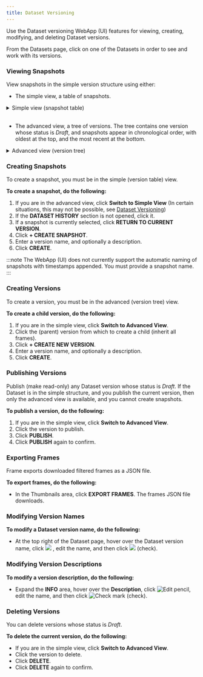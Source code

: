 ```yaml
---
title: Dataset Versioning
---
```


Use the Dataset versioning WebApp (UI) features for viewing, creating, modifying, and 
deleting Dataset versions.

From the Datasets page, click on one of the Datasets in order to see and work with its versions. 

### Viewing Snapshots
    
View snapshots in the simple version structure using either:
        
* The simple view, a table of snapshots.

<details className="cml-expansion-panel screenshot">
<summary className="cml-expansion-panel-summary">Simple view (snapshot table)</summary>
<div className="cml-expansion-panel-content">

![image](../../img/hyperdatasets/web-app/dataset_simple_adv_01.png)

</div>
</details>
<br/>

* The advanced view, a tree of versions. The tree contains one version whose status is <i>Draft</i>, and snapshots appear in
chronological order, with oldest at the top, and the most recent at the bottom.
  
<details className="cml-expansion-panel screenshot">
<summary className="cml-expansion-panel-summary">Advanced view (version tree)</summary>
<div className="cml-expansion-panel-content">

![image](../../img/hyperdatasets/web-app/dataset_simple_adv_02.png)

</div>   
</details>

### Creating Snapshots

To create a snapshot, you must be in the simple (version table) view. 

**To create a snapshot, do the following:**

1. If you are in the advanced view, click **Switch to Simple View** (In certain situations, this may not be possible, 
   see [Dataset Versioning](../dataset.md#dataset-versioning)) 
1. If the **DATASET HISTORY** section is not opened, click it.
1. If a snapshot is currently selected, click **RETURN TO CURRENT VERSION**.
1. Click **+ CREATE SNAPSHOT**.
1. Enter a version name, and optionally a description.
1. Click **CREATE**.


:::note
The WebApp (UI) does not currently support the automatic naming of snapshots with timestamps appended. You must provide a snapshot name.
:::

### Creating Versions

To create a version, you must be in the advanced (version tree) view.

**To create a child version, do the following:**

1. If you are in the simple view, click **Switch to Advanced View**.
1. Click the (parent) version from which to create a child (inherit all frames).
1. Click **+ CREATE NEW VERSION**.
1. Enter a version name, and optionally a description.
1. Click **CREATE**.

### Publishing Versions

Publish (make read-only) any Dataset version whose status is *Draft*. If the Dataset is in the simple structure,
and you publish the current version, then only the advanced view is available,
and you cannot create snapshots. 

**To publish a version, do the following:**

1. If you are in the simple view, click **Switch to Advanced View**.
1. Click the version to publish.
1. Click **PUBLISH**.
1. Click **PUBLISH** again to confirm.

### Exporting Frames

Frame exports downloaded filtered frames as a JSON file.

**To export frames, do the following:**

* In the Thumbnails area, click **EXPORT FRAMES**. The frames JSON file downloads.
  

### Modifying Version Names

**To modify a Dataset version name, do the following:**

* At the top right of the Dataset page, hover over the Dataset version name, click <img src="/docs/latest/icons/ico-edit.svg" className="icon size-md space-sm" /> , edit the name, and then click <img src="/docs/latest/icons/ico-save.svg" className="icon size-md space-sm" /> (check).
  
### Modifying Version Descriptions

**To modify a version description, do the following:**

* Expand the **INFO** area, hover over the **Description**, click <img src="/docs/latest/icons/ico-edit.svg" alt="Edit pencil" className="icon size-md space-sm" />, 
  edit the name, and then click <img src="/docs/latest/icons/ico-save.svg" alt="Check mark" className="icon size-md space-sm" /> (check).
 
### Deleting Versions

You can delete versions whose status is *Draft*. 

**To delete the current version, do the following:**

* If you are in the simple view, click **Switch to Advanced View**.
* Click the version to delete.
* Click **DELETE**.
* Click **DELETE** again to confirm.
